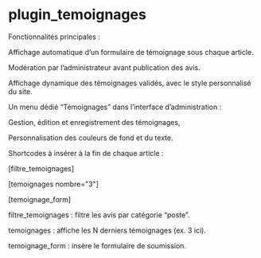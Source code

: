 # plugin_temoignages

Fonctionnalités principales : 

Affichage automatique d’un formulaire de témoignage sous chaque article.

Modération par l’administrateur avant publication des avis.

Affichage dynamique des témoignages validés, avec le style personnalisé du site.

Un menu dédié “Témoignages” dans l’interface d’administration :

Gestion, édition et enregistrement des témoignages,

Personnalisation des couleurs de fond et du texte.

Shortcodes à insérer à la fin de chaque article :

[filtre_temoignages]

[temoignages nombre="3"]

[temoignage_form]

filtre_temoignages : filtre les avis par catégorie “poste”.

temoignages : affiche les N derniers témoignages (ex. 3 ici).

temoignage_form : insère le formulaire de soumission.
